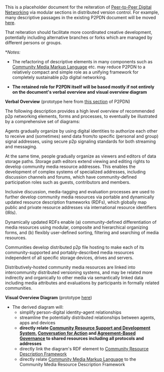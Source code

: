 This is a placeholder document for the reiteration of [Peer-to-Peer Digital Networking](https://docs.google.com/document/d/1O7tJQVMHETSoWRpYC9eYsqi58ELL0Euv6L6d21LC6m0/edit?usp=sharing) via modular sections in distributed version control.  For example, many descriptive passages in the existing P2PDN document will be moved [here](https://github.com/gcassel/Modular-Organization-Terminology).

That reiteration should facilitate more coordinated creative development, potentially including alternative branches or forks which are managed by different persons or groups.

**Notes:*  

* The refactoring of descriptive elements in many components such as [Community Media Markup Language](https://github.com/gcassel/Modular-Organization-Terminology/blob/master/models/community-media-markup-language.md) etc. may reduce P2PDN to a relatively compact and simple role as a unifying framework for completely sustainable p2p digital networking.

* **The retained role for P2PDN itself will be based mostly if not entirely on the document's verbal overview and visual overview diagram**

**Verbal Overview** (prototype here from [this section](https://docs.google.com/document/d/1O7tJQVMHETSoWRpYC9eYsqi58ELL0Euv6L6d21LC6m0/edit#heading=h.f01q2uhdhbpn) of P2PDN)

The following description provides a high level overview of recommended p2p networking elements, forms and processes, to eventually be illustrated by a comprehensive set of diagrams:  

Agents gradually organize by using digital identities to authorize each other to receive and (sometimes) send data from/to specific (personal and group) signal addresses, using secure p2p signaling standards for both streaming and messaging.  

At the same time, people gradually organize as viewers and editors of data storage paths.  Storage path editors extend viewing and editing rights to develop community media resource addresses.  This enables the development of complex systems of specialized addresses, including discussion channels and forums, which have community-defined participation roles such as guests, contributors and members.

Inclusive discussion, media-tagging and evaluation processes are used to further develop community media resources via portable and dynamically updated resource description frameworks (RDFs), which globally map public and private resource addresses via international resource identifiers (IRIs). 

Dynamically updated RDFs enable (a) community-defined differentiation of media resources using modular, composite and hierarchical organizing forms, and (b) flexibly user-defined sorting, filtering and searching of media resources.

Communities develop distributed p2p file hosting to make each of its community-supported and portably-described media resources independent of all specific storage devices, drives and servers.  

Distributively-hosted community media resources are linked into intercommunity distributed versioning systems, and may be related more indirectly and organically to other media via semantically linked data including media attributes and evaluations by participants in formally related communities.

**Visual Overview Diagram** (prototype [here](https://docs.google.com/drawings/d/1neVhCEEsi-PeYYPnCkzigcJ1m86jy8TzbBafz4JBdeY/edit?usp=sharing))

   * The derived diagram will:
      * simplify person-digital identity-agent relationships
      * streamline the potentially distributed relationships between agents, apps and devices
      * **directly relate [Community Resource Support and Development System](https://github.com/gcassel/Models/blob/master/community-resource-support-and-development-system.md), [Conversation for Action](https://github.com/gcassel/Models/blob/master/conversation-for-action.md) and [Agreement-Based Governance](https://github.com/gcassel/Models/blob/master/agreement-based-governance.md) to shared resources including all protocols and addresses**
      * directly link the diagram's RDF element to [Community Resource Description Framework](https://github.com/gcassel/Models/blob/master/community-resource-description-framework.md)
      * directly relate [Community Media Markup Language](https://github.com/gcassel/Models/blob/master/community-media-markup-language.md) to the Community Media Resource Description Framework
